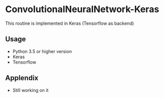 # ConvolutionalNeuralNetwork-Keras
This routine is implemented in Keras (Tensorflow as backend) 

## Usage
* Python 3.5 or higher version
* Keras
* Tensorflow


## Applendix
* Still working on it 
